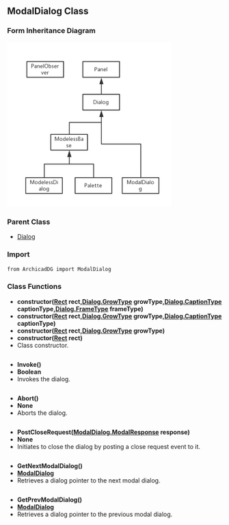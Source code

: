 ## ModalDialog Class

### Form Inheritance Diagram

<img src="../Imgs/form_inheritance_diagram.png" width="384px" height="384px" />

### Parent Class
* [Dialog](ArchicadDG_Dialog.md)

### Import
```
from ArchicadDG import ModalDialog
``` 

### Class Functions

* **constructor([Rect](ArchicadDG_Rect.md) rect,[Dialog.GrowType](ArchicadDG_GrowType.md) growType,[Dialog.CaptionType](ArchicadDG_CaptionType.md) captionType,[Dialog.FrameType](ArchicadDG_FrameType.md) frameType)**
* **constructor([Rect](ArchicadDG_Rect.md) rect,[Dialog.GrowType](ArchicadDG_GrowType.md) growType,[Dialog.CaptionType](ArchicadDG_CaptionType.md) captionType)**
* **constructor([Rect](ArchicadDG_Rect.md) rect,[Dialog.GrowType](ArchicadDG_GrowType.md) growType)**
* **constructor([Rect](ArchicadDG_Rect.md) rect)**
* Class constructor.
```

```

* **Invoke()**
* **Boolean**
* Invokes the dialog.
```

```


* **Abort()**
* **None**
* Aborts the dialog.

```

```

* **PostCloseRequest([ModalDialog.ModalResponse](ArchicadDG_ModalResponse.md) response)**
* **None**
* Initiates to close the dialog by posting a close request event to it.

```

```

* **GetNextModalDialog()**
* **[ModalDialog](ArchicadDG_ModalDialog.md)**
* Retrieves a dialog pointer to the next modal dialog.

```

```

* **GetPrevModalDialog()**
* **[ModalDialog](ArchicadDG_ModalDialog.md)**
* Retrieves a dialog pointer to the previous modal dialog.

```

```
